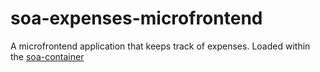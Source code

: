# soa-expenses-microfrontend

A microfrontend application that keeps track of expenses. Loaded within the [soa-container](https://github.com/iuliailies/soa-container)